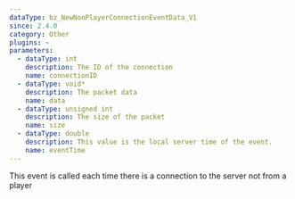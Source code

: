 ```yaml
---
dataType: bz_NewNonPlayerConnectionEventData_V1
since: 2.4.0
category: Other
plugins: ~
parameters:
  - dataType: int
    description: The ID of the connection
    name: connectionID
  - dataType: void*
    description: The packet data
    name: data
  - dataType: unsigned int
    description: The size of the packet
    name: size
  - dataType: double
    description: This value is the local server time of the event.
    name: eventTime
---
```


This event is called each time there is a connection to the server not from a player
